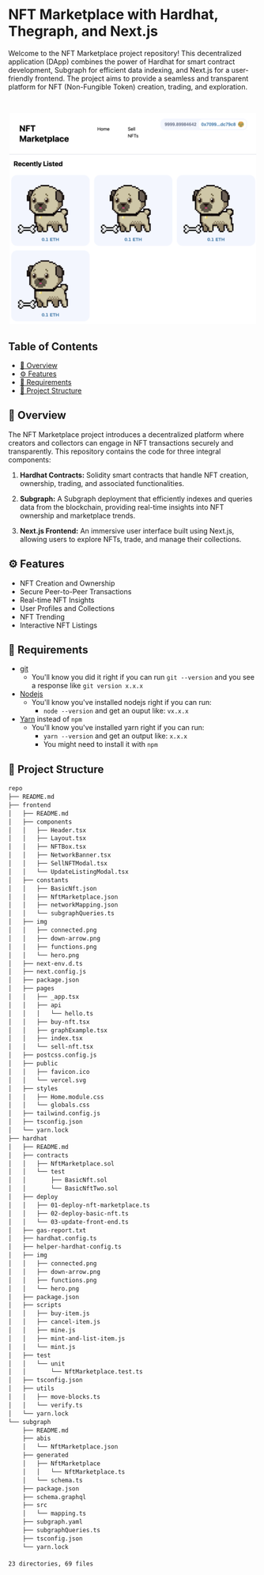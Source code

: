 # NFT Marketplace with Hardhat, Thegraph, and Next.js

Welcome to the NFT Marketplace project repository! This decentralized application (DApp) combines the power of Hardhat for smart contract development, Subgraph for efficient data indexing, and Next.js for a user-friendly frontend. The project aims to provide a seamless and transparent platform for NFT (Non-Fungible Token) creation, trading, and exploration.

<br/>
<p align="center">
<img src="./hardhat/img/hero.png" width="500" alt="Hardhat NextJS Marketplace">
</a>
</p>

## Table of Contents

- [📍 Overview](#overview)
- [⚙️ Features](#features)
- [🧩 Requirements](#🧩-requirements)
- [📂 Project Structure](#project-structure)

## 📍 Overview

The NFT Marketplace project introduces a decentralized platform where creators and collectors can engage in NFT transactions securely and transparently. This repository contains the code for three integral components:

1. **Hardhat Contracts:** Solidity smart contracts that handle NFT creation, ownership, trading, and associated functionalities.

2. **Subgraph:** A Subgraph deployment that efficiently indexes and queries data from the blockchain, providing real-time insights into NFT ownership and marketplace trends.

3. **Next.js Frontend:** An immersive user interface built using Next.js, allowing users to explore NFTs, trade, and manage their collections.

## ⚙️ Features

- NFT Creation and Ownership
- Secure Peer-to-Peer Transactions
- Real-time NFT Insights
- User Profiles and Collections
- NFT Trending
- Interactive NFT Listings


## 🧩 Requirements

- [git](https://git-scm.com/book/en/v2/Getting-Started-Installing-Git)
  - You'll know you did it right if you can run `git --version` and you see a response like `git version x.x.x`
- [Nodejs](https://nodejs.org/en/)
  - You'll know you've installed nodejs right if you can run:
    - `node --version` and get an ouput like: `vx.x.x`
- [Yarn](https://classic.yarnpkg.com/lang/en/docs/install/) instead of `npm`
  - You'll know you've installed yarn right if you can run:
    - `yarn --version` and get an output like: `x.x.x`
    - You might need to install it with `npm`


## 📂 Project Structure


```bash
repo
├── README.md
├── frontend
│   ├── README.md
│   ├── components
│   │   ├── Header.tsx
│   │   ├── Layout.tsx
│   │   ├── NFTBox.tsx
│   │   ├── NetworkBanner.tsx
│   │   ├── SellNFTModal.tsx
│   │   └── UpdateListingModal.tsx
│   ├── constants
│   │   ├── BasicNft.json
│   │   ├── NftMarketplace.json
│   │   ├── networkMapping.json
│   │   └── subgraphQueries.ts
│   ├── img
│   │   ├── connected.png
│   │   ├── down-arrow.png
│   │   ├── functions.png
│   │   └── hero.png
│   ├── next-env.d.ts
│   ├── next.config.js
│   ├── package.json
│   ├── pages
│   │   ├── _app.tsx
│   │   ├── api
│   │   │   └── hello.ts
│   │   ├── buy-nft.tsx
│   │   ├── graphExample.tsx
│   │   ├── index.tsx
│   │   └── sell-nft.tsx
│   ├── postcss.config.js
│   ├── public
│   │   ├── favicon.ico
│   │   └── vercel.svg
│   ├── styles
│   │   ├── Home.module.css
│   │   └── globals.css
│   ├── tailwind.config.js
│   ├── tsconfig.json
│   └── yarn.lock
├── hardhat
│   ├── README.md
│   ├── contracts
│   │   ├── NftMarketplace.sol
│   │   └── test
│   │       ├── BasicNft.sol
│   │       └── BasicNftTwo.sol
│   ├── deploy
│   │   ├── 01-deploy-nft-marketplace.ts
│   │   ├── 02-deploy-basic-nft.ts
│   │   └── 03-update-front-end.ts
│   ├── gas-report.txt
│   ├── hardhat.config.ts
│   ├── helper-hardhat-config.ts
│   ├── img
│   │   ├── connected.png
│   │   ├── down-arrow.png
│   │   ├── functions.png
│   │   └── hero.png
│   ├── package.json
│   ├── scripts
│   │   ├── buy-item.js
│   │   ├── cancel-item.js
│   │   ├── mine.js
│   │   ├── mint-and-list-item.js
│   │   └── mint.js
│   ├── test
│   │   └── unit
│   │       └── NftMarketplace.test.ts
│   ├── tsconfig.json
│   ├── utils
│   │   ├── move-blocks.ts
│   │   └── verify.ts
│   └── yarn.lock
└── subgraph
    ├── README.md
    ├── abis
    │   └── NftMarketplace.json
    ├── generated
    │   ├── NftMarketplace
    │   │   └── NftMarketplace.ts
    │   └── schema.ts
    ├── package.json
    ├── schema.graphql
    ├── src
    │   └── mapping.ts
    ├── subgraph.yaml
    ├── subgraphQueries.ts
    ├── tsconfig.json
    └── yarn.lock

23 directories, 69 files
```
